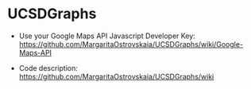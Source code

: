 # UCSDGraphs
 
- Use your Google Maps API Javascript Developer Key:
https://github.com/MargaritaOstrovskaia/UCSDGraphs/wiki/Google-Maps-API

- Code description:
https://github.com/MargaritaOstrovskaia/UCSDGraphs/wiki
